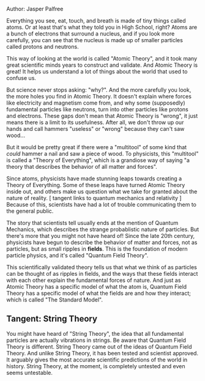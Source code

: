 Author: Jasper Palfree

Everything you see, eat, touch, and breath is made of tiny things called atoms. Or at least that's what they told you in High School, right? Atoms are a bunch of electrons that surround a nucleus, and if you look more carefully, you can see that the nucleus is made up of smaller particles called protons and neutrons.

This way of looking at the world is called "Atomic Theory", and it took many great scientific minds years to construct and validate. And Atomic Theory is great! It helps us understand a lot of things about the world that used to confuse us.

But science never stops asking: "why?".  And the more carefully you look, the more holes you find in Atomic Theory. It doesn't explain where forces like electricity and magnetism come from, and why some (supposedly) fundamental particles like neutrons, turn into other particles like protons and electrons. These gaps don't mean that Atomic Theory is "wrong", it just means there is a limit to its usefulness. After all, we don't throw up our hands and call hammers "useless" or "wrong" because they can't saw wood... 

But it would be pretty great if there were a "multitool" of some kind that _could_ hammer a nail and saw a piece of wood. To physicists, this "multitool" is called a "Theory of Everything", which is a grandiose way of saying "a theory that describes the behavior of all matter and forces".

Since atoms, physicists have made stunning leaps towards creating a Theory of Everything. Some of these leaps have turned Atomic Theory inside out, and others make us question what we take for granted about the nature of reality. [ tangent links to quantum mechanics and relativity ] Because of this, scientists have had a lot of trouble communicating them to the general public. 

The story that scientists tell usually ends at the mention of Quantum Mechanics, which describes the strange probablistic nature of particles. But there's more that you might not have heard of! Since the late 20th century, physicists have begun to describe the behavior of matter and forces, not as particles, but as small ripples in **fields**. This is the foundation of modern particle physics, and it's called "Quantum Field Theory". 

This scientifically validated theory tells us that what we think of as particles can be thought of as ripples in fields, and the ways that these fields interact with each other explain the fundamental forces of nature. And just as Atomic Theory has a specific model of what the atom is, Quantum Field Theory has a specific model of what the fields are and how they interact; which is called "The Standard Model".


## Tangent: String Theory

You might have heard of "String Theory", the idea that all fundamental particles are actually vibrations in strings. Be aware that Quantum Field Theory is different. String Theory came out of the ideas of Quantum Field Theory. And unlike String Theory, it has been tested and scientist approved. It arguably gives the most accurate scientific predictions of the world in history. String Theory, at the moment, is completely untested and even seems untestable.
